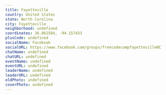 ```yaml
---
title: Fayetteville
country: United States
state: North Carolina
city: Fayetteville
neighborhood: undefined
coordinates: 36.062584, -94.157433
plusCode: undefined
socialName: Facebook
socialURL: https://www.facebook.com/groups/freecodecampfayettevilleNC
chatName: undefined
chatURL: undefined
eventName: undefined
eventURL: undefined
leaderName: undefined
leaderURL: undefined
oldPhoto: undefined
coverPhoto: undefined
---
```

